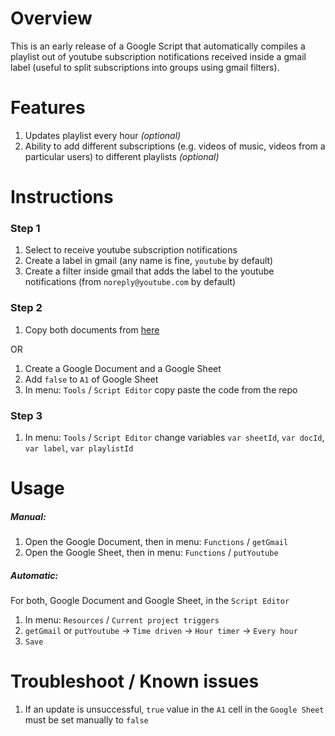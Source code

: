 # Overview
This is an early release of a Google Script that automatically compiles a playlist out of youtube subscription notifications received inside a gmail label (useful to split subscriptions into groups using gmail filters).

# Features
1. Updates playlist every hour *(optional)*
2. Ability to add different subscriptions (e.g. videos of music, videos from a particular users) to different playlists *(optional)*

# Instructions
### Step 1

1. Select to receive youtube subscription notifications
2. Create a label in gmail (any name is fine, `youtube` by default)
3. Create a filter inside gmail that adds the label to the youtube notifications (from `noreply@youtube.com` by default)

### Step 2
1. Copy both documents from [here](https://drive.google.com/folderview?id=0B0dFuu2c2rmlfmtObzlZUmZaZ1hIMVQ4OXVucXNmYmpVVWJMNTM1OW83TzdrU2RrbWtWNUk&usp=sharing)

OR

1. Create a Google Document and a Google Sheet
2. Add `false` to `A1` of Google Sheet
3. In menu: `Tools` / `Script Editor` copy paste the code from the repo

### Step 3

1. In menu: `Tools` / `Script Editor` change variables `var sheetId`, `var docId`, `var label`, `var playlistId` 

# Usage

##### Manual:

1. Open the Google Document, then in menu: `Functions` / `getGmail`
2. Open the Google Sheet, then in menu: `Functions` / `putYoutube`

##### Automatic:

For both, Google Document and Google Sheet, in the `Script Editor` 

1. In menu: `Resources` / `Current project triggers`
2. `getGmail` or `putYoutube` -> `Time driven` -> `Hour timer` -> `Every hour`
3. `Save`

# Troubleshoot / Known issues

1. If an update is unsuccessful, `true` value in the `A1` cell in the `Google Sheet` must be set manually to `false`
